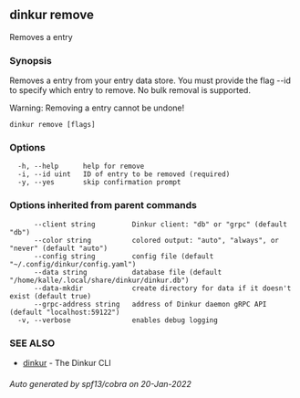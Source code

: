 ## dinkur remove

Removes a entry

### Synopsis

Removes a entry from your entry data store.
You must provide the flag --id to specify which entry to remove.
No bulk removal is supported.

Warning: Removing a entry cannot be undone!

```
dinkur remove [flags]
```

### Options

```
  -h, --help      help for remove
  -i, --id uint   ID of entry to be removed (required)
  -y, --yes       skip confirmation prompt
```

### Options inherited from parent commands

```
      --client string         Dinkur client: "db" or "grpc" (default "db")
      --color string          colored output: "auto", "always", or "never" (default "auto")
      --config string         config file (default "~/.config/dinkur/config.yaml")
      --data string           database file (default "/home/kalle/.local/share/dinkur/dinkur.db")
      --data-mkdir            create directory for data if it doesn't exist (default true)
      --grpc-address string   address of Dinkur daemon gRPC API (default "localhost:59122")
  -v, --verbose               enables debug logging
```

### SEE ALSO

* [dinkur](dinkur.md)	 - The Dinkur CLI

###### Auto generated by spf13/cobra on 20-Jan-2022
